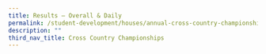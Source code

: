 ```yaml
---
title: Results – Overall & Daily
permalink: /student-development/houses/annual-cross-country-championships/results-overall-daily/
description: ""
third_nav_title: Cross Country Championships
---
```

